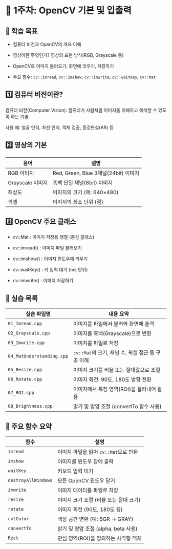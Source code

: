 # 📘 1주차: OpenCV 기본 및 입출력
## 🧠 학습 목표
- 컴퓨터 비전과 OpenCV의 개요 이해

- 영상이란 무엇인가? 영상의 표현 방식(RGB, Grayscale 등)

- OpenCV로 이미지 불러오기, 화면에 띄우기, 저장하기

- 주요 함수: `cv::imread`, `cv::imshow`, `cv::imwrite`, `cv::waitKey`, `cv::Mat`

## 1️⃣ 컴퓨터 비전이란?
컴퓨터 비전(Computer Vision): 컴퓨터가 사람처럼 이미지를 이해하고 해석할 수 있도록 하는 기술.

사용 예: 얼굴 인식, 차선 인식, 객체 검출, 증강현실(AR) 등

## 2️⃣ 영상의 기본
| 용어           | 설명                                |
|----------------|-------------------------------------|
| RGB 이미지     | Red, Green, Blue 3채널(24bit) 이미지 |
| Grayscale 이미지 | 흑백 단일 채널(8bit) 이미지           |
| 해상도         | 이미지의 크기 (예: 640×480)          |
| 픽셀           | 이미지의 최소 단위 (점)              |

## 3️⃣ OpenCV 주요 클래스
- cv::Mat : 이미지 저장용 행렬 (중심 클래스)

- cv::imread() : 이미지 파일 불러오기

- cv::imshow() : 이미지 윈도우에 띄우기

- cv::waitKey() : 키 입력 대기 (ms 단위)

- cv::imwrite() : 이미지 저장하기

## 🧪 실습 목록

| 실습 파일명          | 내용 요약 |
|----------------------|-----------|
| `01_Imread.cpp`       | 이미지를 파일에서 불러와 화면에 출력 |
| `02_Grayscale.cpp`    | 이미지를 흑백(Grayscale)으로 변환 |
| `03_Imwrite.cpp`      | 이미지를 파일로 저장 |
| `04_MatUnderstanding.cpp` | `cv::Mat`의 크기, 채널 수, 픽셀 접근 등 구조 이해 |
| `05_Resize.cpp`       | 이미지 크기를 비율 또는 절대값으로 조절 |
| `06_Rotate.cpp`       | 이미지 회전: 90도, 180도 방향 전환 |
| `07_ROI.cpp`          | 이미지에서 특정 영역(ROI)을 잘라내어 활용 |
| `08_Brightness.cpp`   | 밝기 및 명암 조절 (convertTo 함수 사용) |

## 📌 주요 함수 요약

| 함수                  | 설명                          |
| ------------------- | --------------------------- |
| `imread`            | 이미지 파일을 읽어 `cv::Mat`으로 반환   |
| `imshow`            | 이미지를 윈도우 창에 출력              |
| `waitKey`           | 키보드 입력 대기                   |
| `destroyAllWindows` | 모든 OpenCV 윈도우 닫기            |
| `imwrite`           | 이미지 데이터를 파일로 저장             |
| `resize`            | 이미지 크기 조절 (비율 또는 절대 크기)     |
| `rotate`            | 이미지 회전 (90도, 180도 등)        |
| `cvtColor`          | 색상 공간 변환 (예: BGR → GRAY)    |
| `convertTo`         | 밝기 및 명암 조절 (alpha, beta 사용) |
| `Rect`              | 관심 영역(ROI)을 정의하는 사각형 객체     |
